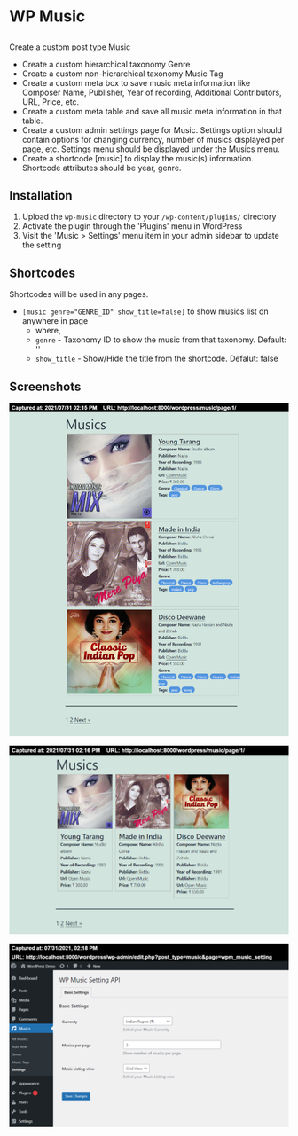 # WP Music

##

Create a custom post type Music
* Create a custom hierarchical taxonomy Genre
* Create a custom non-hierarchical taxonomy Music Tag
* Create a custom meta box to save music meta information like Composer Name, Publisher, Year of recording, Additional Contributors, URL, Price, etc.
* Create a custom meta table and save all music meta information in that table.
* Create a custom admin settings page for Music. Settings option should contain options for changing currency, number of musics displayed per page, etc. Settings menu should be displayed under the Musics menu.
* Create a shortcode [music] to display the music(s) information. Shortcode attributes should be year, genre.


## Installation

1. Upload the `wp-music` directory to your `/wp-content/plugins/` directory
2. Activate the plugin through the 'Plugins' menu in WordPress
3. Visit the 'Music > Settings' menu item in your admin sidebar to update the setting

## Shortcodes

Shortcodes will be used in any pages.

- `[music genre="GENRE_ID" show_title=false]`   to show musics list on anywhere in page
    - where,
    - `genre` - Taxonomy ID to show the music from that taxonomy. Default: ''
    - `show_title` - Show/Hide the title from the shortcode. Defalut: false


## Screenshots

![Music List View](/images/musics-list-view.png)

![Music Grid View](/images/musics-grid-view.png)

![Music Music settings](/images/WP-Music-settings.png)



